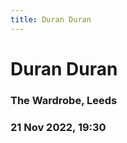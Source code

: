 ```yaml
---
title: Duran Duran
---
```


# Duran Duran

### The Wardrobe, Leeds

### 21 Nov 2022, 19:30
